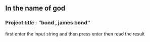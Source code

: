 ## **In the name of god**
### Project title : "bond , james bond"

first enter the input string and then press enter then read the result